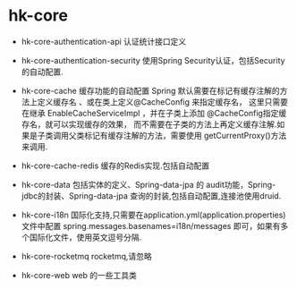 # hk-core
- hk-core-authentication-api 认证统计接口定义

- hk-core-authentication-security 使用Spring Security认证，包括Security的自动配置.
- hk-core-cache 缓存功能的自动配置
Spring 默认需要在标记有缓存注解的方法上定义缓存名 、或在类上定义@CacheConfig 来指定缓存名，
这里只需要在继承 EnableCacheServiceImpl ，并在子类上添加 @CacheConfig指定缓存名，就可以实现缓存的效果，
而不需要在子类的方法上再定义缓存注解.如果是子类调用父类标记有缓存注解的方法，需要使用 getCurrentProxy()方法来调用.

- hk-core-cache-redis 缓存的Redis实现.包括自动配置

- hk-core-data 包括实体的定义、Spring-data-jpa 的 audit功能，Spring-jdbc的封装、Spring-data-jpa 查询的封装,包括自动配置,连接池使用druid.

- hk-core-i18n 国际化支持,只需要在application.yml(application.properties) 文件中配置 spring.messages.basenames=i18n/messages 即可，如果有多个国际化文件，使用英文逗号分隔.

- hk-core-rocketmq rocketmq,请忽略

- hk-core-web web 的一些工具类
